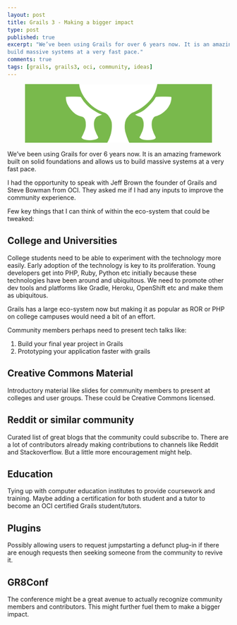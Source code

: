 ```yaml
---
layout: post
title: Grails 3 - Making a bigger impact
type: post
published: true
excerpt: "We’ve been using Grails for over 6 years now. It is an amazing framework built on solid foundations and allows us to 
build massive systems at a very fast pace."
comments: true
tags: [grails, grails3, oci, community, ideas]
---
```


<figure>
	<img src="../images/grails.png">
</figure>


We’ve been using Grails for over 6 years now. It is an amazing framework built on solid foundations and allows us to 
build massive systems at a very fast pace. 

I had the opportunity to speak with Jeff Brown the founder of Grails and Steve Bowman from OCI. They asked me if I had 
any inputs to improve the community experience.

Few key things that I can think of within the eco-system that could be tweaked:

## College and Universities
College students need to be able to experiment with the technology more easily. Early adoption of the technology is key 
to its proliferation. Young developers get into PHP, Ruby, Python etc initially because these technologies have been 
around and ubiquitous. We need to promote other dev tools and platforms like Gradle, Heroku, OpenShift etc and make them as ubiquitous.

Grails has a large eco-system now but making it as popular as ROR or PHP on college campuses would need a bit of an effort. 

Community members perhaps need to present tech talks like:
1. Build your final year project in Grails
2. Prototyping your application faster with grails

## Creative Commons Material
Introductory material like slides for community members to present at colleges and user groups. These could be Creative Commons licensed.

## Reddit or similar community
Curated list of great blogs that the community could subscribe to. There are a lot of contributors already making 
contributions to channels like Reddit and Stackoverflow. But a little more encouragement might help.

## Education
Tying up with computer education institutes to provide coursework and training. Maybe adding a certification for both 
student and a tutor to become an OCI certified Grails student/tutors.

## Plugins
Possibly allowing users to request jumpstarting a defunct plug-in if there are enough requests then seeking someone 
from the community to revive it. 

## GR8Conf
The conference might be a great avenue to actually recognize community members and contributors. This might further 
fuel them to make a bigger impact. 



